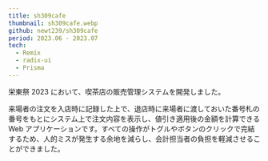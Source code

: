 ```yaml
---
title: sh309cafe
thumbnail: sh309cafe.webp
github: newt239/sh309cafe
period: 2023.06 - 2023.07
tech:
  - Remix
  - radix-ui
  - Prisma
---
```


栄東祭 2023 において、喫茶店の販売管理システムを開発しました。

来場者の注文を入店時に記録した上で、退店時に来場者に渡しておいた番号札の番号をもとにシステム上で注文内容を表示し、値引き適用後の金額を計算できる Web アプリケーションです。すべての操作がトグルやボタンのクリックで完結するため、人的ミスが発生する余地を減らし、会計担当者の負担を軽減させることができました。
